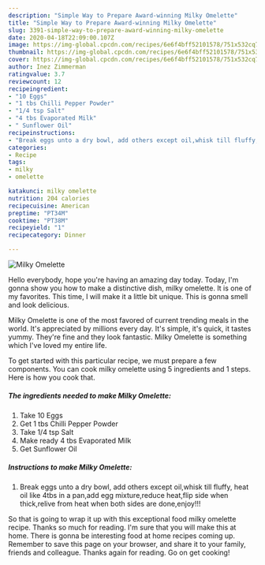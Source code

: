 ```yaml
---
description: "Simple Way to Prepare Award-winning Milky Omelette"
title: "Simple Way to Prepare Award-winning Milky Omelette"
slug: 3391-simple-way-to-prepare-award-winning-milky-omelette
date: 2020-04-18T22:09:00.107Z
image: https://img-global.cpcdn.com/recipes/6e6f4bff52101578/751x532cq70/milky-omelette-recipe-main-photo.jpg
thumbnail: https://img-global.cpcdn.com/recipes/6e6f4bff52101578/751x532cq70/milky-omelette-recipe-main-photo.jpg
cover: https://img-global.cpcdn.com/recipes/6e6f4bff52101578/751x532cq70/milky-omelette-recipe-main-photo.jpg
author: Inez Zimmerman
ratingvalue: 3.7
reviewcount: 12
recipeingredient:
- "10 Eggs"
- "1 tbs Chilli Pepper Powder"
- "1/4 tsp Salt"
- "4 tbs Evaporated Milk"
- " Sunflower Oil"
recipeinstructions:
- "Break eggs unto a dry bowl, add others except oil,whisk till fluffy, heat oil like 4tbs in a pan,add egg mixture,reduce heat,flip side when thick,relive from heat when both sides are done,enjoy!!!"
categories:
- Recipe
tags:
- milky
- omelette

katakunci: milky omelette 
nutrition: 204 calories
recipecuisine: American
preptime: "PT34M"
cooktime: "PT38M"
recipeyield: "1"
recipecategory: Dinner

---
```



![Milky Omelette](https://img-global.cpcdn.com/recipes/6e6f4bff52101578/751x532cq70/milky-omelette-recipe-main-photo.jpg)

Hello everybody, hope you're having an amazing day today. Today, I'm gonna show you how to make a distinctive dish, milky omelette. It is one of my favorites. This time, I will make it a little bit unique. This is gonna smell and look delicious.



Milky Omelette is one of the most favored of current trending meals in the world. It's appreciated by millions every day. It's simple, it's quick, it tastes yummy. They're fine and they look fantastic. Milky Omelette is something which I've loved my entire life.


To get started with this particular recipe, we must prepare a few components. You can cook milky omelette using 5 ingredients and 1 steps. Here is how you cook that.

<!--inarticleads1-->

##### The ingredients needed to make Milky Omelette:

1. Take 10 Eggs
1. Get 1 tbs Chilli Pepper Powder
1. Take 1/4 tsp Salt
1. Make ready 4 tbs Evaporated Milk
1. Get  Sunflower Oil




<!--inarticleads2-->

##### Instructions to make Milky Omelette:

1. Break eggs unto a dry bowl, add others except oil,whisk till fluffy, heat oil like 4tbs in a pan,add egg mixture,reduce heat,flip side when thick,relive from heat when both sides are done,enjoy!!!




So that is going to wrap it up with this exceptional food milky omelette recipe. Thanks so much for reading. I'm sure that you will make this at home. There is gonna be interesting food at home recipes coming up. Remember to save this page on your browser, and share it to your family, friends and colleague. Thanks again for reading. Go on get cooking!
